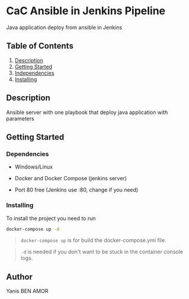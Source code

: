# CaC Ansible in Jenkins Pipeline

Java application deploy from ansible in Jenkins

## Table of Contents
1. [Description](#Description)
2. [Getting Started](#Getting-Started)
3. [Independencies](#Independencies)
4. [Installing](#Installing)

## Description

Ansible server with one playbook that deploy java application with parameters 

## Getting Started

### Dependencies

* Windows/Linux

* Docker and Docker Compose (jenkins server)

* Port 80 free (Jenkins use :80, change if you need)

### Installing

To install the project you need to run

```sh
docker-compose up -d
```
>  `docker-compose up` is for build the docker-compose.yml file.

>  `-d` is needed if you don't want to be stuck in the container console logs.

## Author

Yanis BEN AMOR